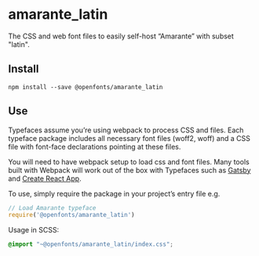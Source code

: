 
# amarante_latin

The CSS and web font files to easily self-host “Amarante” with subset "latin".

## Install

`npm install --save @openfonts/amarante_latin`

## Use

Typefaces assume you’re using webpack to process CSS and files. Each typeface
package includes all necessary font files (woff2, woff) and a CSS file with
font-face declarations pointing at these files.

You will need to have webpack setup to load css and font files. Many tools built
with Webpack will work out of the box with Typefaces such as [Gatsby](https://github.com/gatsbyjs/gatsby)
and [Create React App](https://github.com/facebookincubator/create-react-app).

To use, simply require the package in your project’s entry file e.g.

```javascript
// Load Amarante typeface
require('@openfonts/amarante_latin')
```

Usage in SCSS:
```scss
@import "~@openfonts/amarante_latin/index.css";
```
